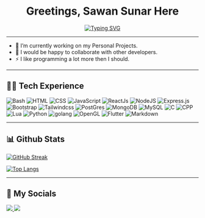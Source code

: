 <h1 align="center">Greetings, Sawan Sunar Here </h1>
<p align="center">
  <a href="https://git.io/typing-svg">
    <img src="https://readme-typing-svg.herokuapp.com?font=JetBrains+Mono&weight=600&size=28&duration=2500&pause=500&color=8939F7&center=true&vCenter=false&width=435&lines=I+am+Programming;Blazingly+Fast" alt="Typing SVG" />
  </a>

</p>

<hr/>


<!--- 🌱 I’m currently exploring different domains of tech.-->
- 🌱 I’m currently working on my Personal Projects.
- 👯 I would be happy to collaborate with other developers.
- ⚡ I like programming a lot more then I should.

<hr>

<h2>👨‍💻 Tech Experience</h2>

<p>
  <img alt="Bash" src="https://img.shields.io/badge/Shell_Script-121011?style=for-the-badge&logo=gnu-bash&logoColor=white">
  <img alt="HTML" src="https://img.shields.io/badge/HTML5-E34F26?style=for-the-badge&logo=html5&logoColor=white">
  <img alt="CSS" src="https://img.shields.io/badge/CSS3-1572B6?style=for-the-badge&logo=css3&logoColor=white">
  <img alt="JavaScript" src="https://img.shields.io/badge/JavaScript-323330?style=for-the-badge&logo=javascript&logoColor=F7DF12">
  <img alt="ReactJs" src="https://img.shields.io/badge/React-20232A?style=for-the-badge&logo=react&logoColor=61DAFB">
  <img alt="NodeJS" src="https://img.shields.io/badge/Node%20js-339933?style=for-the-badge&logo=nodedotjs&logoColor=white"/>
  <img alt="Express.js" src="https://img.shields.io/badge/Express%20js-000000?style=for-the-badge&logo=express&logoColor=white">
  <img alt="Bootstrap" src="https://img.shields.io/badge/Bootstrap-563D7C?style=for-the-badge&logo=bootstrap&logoColor=white">
  <img alt="Tailwindcss" src="https://img.shields.io/badge/Tailwind_CSS-118f89?style=for-the-badge&logo=tailwind-css&logoColor=white">
  <img alt="PostGres" src="https://img.shields.io/badge/PostgreSQL-316192?style=for-the-badge&logo=postgresql&logoColor=white">
  <img alt="MongoDB" src="https://img.shields.io/badge/MongoDB-4EA94B?style=for-the-badge&logo=mongodb&logoColor=white"/>
  <img alt="MySQL" src="https://img.shields.io/badge/MySQL-005C84?style=for-the-badge&logo=mysql&logoColor=white"/>
  <img alt="C" src="https://img.shields.io/badge/C-00599C?style=for-the-badge&logo=c&logoColor=white">
  <img alt="CPP" src="https://img.shields.io/badge/C%2B%2B-00599C?style=for-the-badge&logo=c%2B%2B&logoColor=white">
  <img alt="Lua" src="https://img.shields.io/badge/Lua-2C2D72?style=for-the-badge&logo=lua&logoColor=white">
  <img alt="Python" src="https://img.shields.io/badge/Python-323330?style=for-the-badge&logo=python&logoColor=blue">
  <img alt="golang" src="https://img.shields.io/badge/Go-00ADD8?style=for-the-badge&logo=go&logoColor=white">
  <img alt="OpenGL" src="https://img.shields.io/badge/OpenGL-FFFFFF?style=for-the-badge&logo=opengl">
  <img alt="Flutter" src="https://img.shields.io/badge/Flutter-02569B?style=for-the-badge&logo=flutter&logoColor=white">
  <img alt="Markdown" src="https://img.shields.io/badge/Markdown-000000?style=for-the-badge&logo=markdown&logoColor=white"></a>


</p>

<hr>

<h2>
📊 Github Stats 
</h2>

<p align="left">
  <a href="https://https://github.com/r3lativee"></a>
  <a href="https://git.io/streak-stats"><img src="https://github-readme-streak-stats-sand-delta.vercel.app?user=Sawansunar56&theme=tokyonight&card_width=467" alt="GitHub Streak" /></a>
</p>
<p align="left">
  <a href="https://github.com/Sawansunar56">
    <img src="https://github-readme-stats.vercel.app/api/top-langs/?username=Sawansunar56&langs_count=15&theme=tokyonight&layout=compact&card_width=937" alt="Top Langs" />
  </a>
</p>


<hr>

<h2>👋 My Socials</h2>

<p align="">
 
<!-- <img src="https://img.shields.io/badge/-zerodayrat-purple?style=flat-square&logo=instagram&logoColor=white&link=https://www.instagram.com/" /> -->
<!-- <img src="https://img.shields.io/badge/-zerodayrat-c14438?style=flat-square&logo=Gmail&logoColor=white&link=mailto:" /> -->
<a href="https://www.linkedin.com/in/sawan-sunar-618a3b247/">
<img src="https://img.shields.io/badge/LinkedIn-0077B5?style=for-the-badge&logo=Linkedin&logoColor=white&link=https://www.linkedin.com/in/sawan-sunar-618a3b247/" />
  
</a>
<a href="https://twitter.com/SunarSawan7042"><img src="https://img.shields.io/badge/Twitter-blue?style=for-the-badge&logo=twitter&logoColor=white&link=https://twitter.com/SunarSawan7042" /></a>
<!-- <a href="#"><img src="https://img.shields.io/badge/-HackTheBox-000000?style=flat&logo=codesandbox&logoColor=9FEF00"/></a> -->
<!-- <a href="https://tryhackme.com/p/FangX"> <img src="https://img.shields.io/badge/-TryHackMe-gray?style=flat&logo=icloud&logoColor=white"/></a> -->

</p>

<!---
Sawansunar56/Sawansunar56 is a ✨ special ✨ repository because its `README.md` (this file) appears on your GitHub profile.
You can click the Preview link to take a look at your changes.
--->
